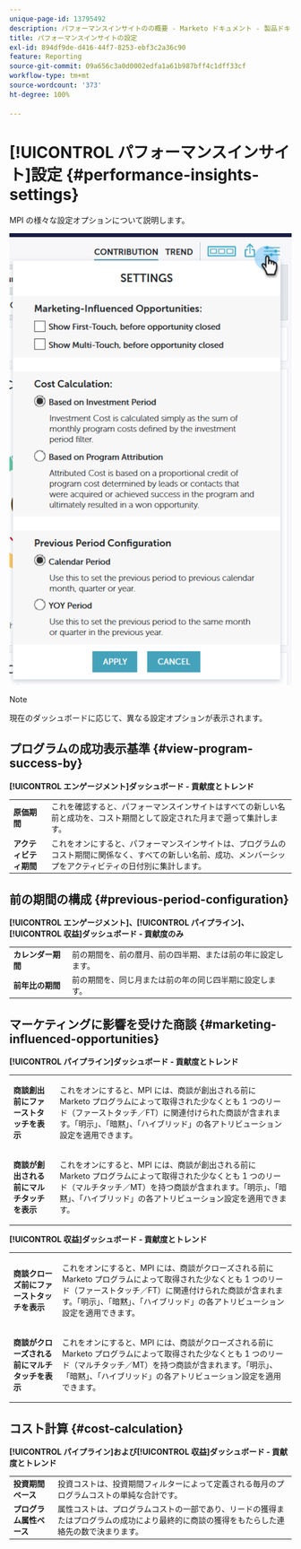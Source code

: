 ```yaml
---
unique-page-id: 13795492
description: パフォーマンスインサイトのの概要 - Marketo ドキュメント - 製品ドキュメント
title: パフォーマンスインサイトの設定
exl-id: 894df9de-d416-44f7-8253-ebf3c2a36c90
feature: Reporting
source-git-commit: 09a656c3a0d0002edfa1a61b987bff4c1dff33cf
workflow-type: tm+mt
source-wordcount: '373'
ht-degree: 100%

---
```


# [!UICONTROL パフォーマンスインサイト]設定 {#performance-insights-settings}

MPI の様々な設定オプションについて説明します。

![](assets/1-3.png)

>[!NOTE]
>
>現在のダッシュボードに応じて、異なる設定オプションが表示されます。

## プログラムの成功表示基準 {#view-program-success-by}

**[!UICONTROL エンゲージメント]ダッシュボード - 貢献度とトレンド**

<table>
 <tbody>
  <tr>
   <td><strong>原価期間</strong></td>
   <td>これを確認すると、パフォーマンスインサイトはすべての新しい名前と成功を、コスト期間として設定された月まで遡って集計します。</td>
  </tr>
  <tr>
   <td><strong>アクティビティ期間</strong></td>
   <td>これをオンにすると、パフォーマンスインサイトは、プログラムのコスト期間に関係なく、すべての新しい名前、成功、メンバーシップをアクティビティの日付別に集計します。</td>
  </tr>
 </tbody>
</table>

## 前の期間の構成 {#previous-period-configuration}

**[!UICONTROL エンゲージメント]、[!UICONTROL パイプライン]、[!UICONTROL 収益]ダッシュボード - 貢献度のみ**

<table>
 <tbody>
  <tr>
   <td><strong>カレンダー期間</strong></td>
   <td>前の期間を、前の暦月、前の四半期、または前の年に設定します。</td>
  </tr>
  <tr>
   <td><strong>前年比の期間</strong></td>
   <td>前の期間を、同じ月または前の年の同じ四半期に設定します。</td>
  </tr>
 </tbody>
</table>

## マーケティングに影響を受けた商談 {#marketing-influenced-opportunities}

**[!UICONTROL パイプライン]ダッシュボード - 貢献度とトレンド**

<table>
 <tbody>
  <tr>
   <td><strong>商談創出前にファーストタッチを表示</strong></td>
   <td><p>これをオンにすると、MPI には、商談が創出される前に Marketo プログラムによって取得された少なくとも 1 つのリード（ファーストタッチ／FT）に関連付けられた商談が含まれます。「明示」、「暗黙」、「ハイブリッド」の各アトリビューション設定を適用できます。</p></td>
  </tr>
  <tr>
   <td><strong>商談が創出される前にマルチタッチを表示</strong></td>
   <td><p>これをオンにすると、MPI には、商談が創出される前に Marketo プログラムによって取得された少なくとも 1 つのリード（マルチタッチ／MT）を持つ商談が含まれます。「明示」、「暗黙」、「ハイブリッド」の各アトリビューション設定を適用できます。</p></td>
  </tr>
 </tbody>
</table>

**[!UICONTROL 収益]ダッシュボード - 貢献度とトレンド**

<table>
 <tbody>
  <tr>
   <td><strong>商談クローズ前にファーストタッチを表示</strong></td>
   <td><p>これをオンにすると、MPI には、商談がクローズされる前に Marketo プログラムによって取得された少なくとも 1 つのリード（ファーストタッチ／FT）に関連付けられた商談が含まれます。「明示」、「暗黙」、「ハイブリッド」の各アトリビューション設定を適用できます。</p></td>
  </tr>
  <tr>
   <td><strong>商談がクローズされる前にマルチタッチを表示</strong></td>
   <td><p>これをオンにすると、MPI には、商談がクローズされる前に Marketo プログラムによって取得された少なくとも 1 つのリード（マルチタッチ／MT）を持つ商談が含まれます。「明示」、「暗黙」、「ハイブリッド」の各アトリビューション設定を適用できます。</p></td>
  </tr>
 </tbody>
</table>

## コスト計算 {#cost-calculation}

**[!UICONTROL パイプライン]および[!UICONTROL 収益]ダッシュボード - 貢献度とトレンド**

<table>
 <tbody>
  <tr>
   <td><strong>投資期間ベース</strong></td>
   <td>投資コストは、投資期間フィルターによって定義される毎月のプログラムコストの単純な合計です。</td>
  </tr>
  <tr>
   <td><strong>プログラム属性ベース</strong></td>
   <td>属性コストは、プログラムコストの一部であり、リードの獲得またはプログラムの成功により最終的に商談の獲得をもたらした連絡先の数で決まります。</td>
  </tr>
 </tbody>
</table>
